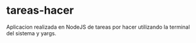 # tareas-hacer
Aplicacion realizada en NodeJS de tareas por hacer utilizando la terminal del sistema y yargs.
